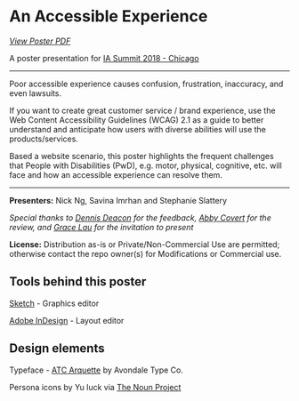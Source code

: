 # An Accessible Experience

[_View Poster PDF_](https://github.com/A11YChi/ias-poster-aae/blob/master/ias-poster-aae-final-03.23.2018.pdf)

A poster presentation for [IA Summit 2018 - Chicago](http://www.iasummit.org/present/present-a-poster/)

- - - - - 

Poor accessible experience causes confusion, frustration, inaccuracy, and even lawsuits.

If you want to create great customer service / brand experience, use the Web Content Accessibility Guidelines (WCAG) 2.1 as a guide to better understand and anticipate how users with diverse abilities will use the products/services. 

Based a website scenario, this poster highlights the frequent challenges that People with Disabilities (PwD), e.g. motor, physical, cognitive, etc. will face and how an accessible experience can resolve them.

- - - - -

**Presenters:** Nick Ng, Savina Imrhan and Stephanie Slattery 

_Special thanks to [Dennis Deacon](http://www.dennisdeacon.com/) for the feedback, [Abby Covert](http://abbytheia.com/) for the review, and [Grace Lau](http://graceglau.com/) for the invitation to present_

**License:** Distribution as-is or Private/Non-Commercial Use are permitted; otherwise contact the repo owner(s) for Modifications or Commercial use.

Tools behind this poster
-----

[Sketch](https://www.sketchapp.com/) - Graphics editor

[Adobe InDesign](https://www.adobe.com/products/indesign.html) - Layout editor

Design elements
-----

Typeface - [ATC Arquette](https://avondaletypeco.com/fonts/atc-arquette/)
by Avondale Type Co.

Persona icons by Yu luck via [The Noun Project](https://thenounproject.com/yuluck/) 
